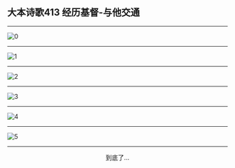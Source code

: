 
## 大本诗歌413 经历基督-与他交通
        
<div id="aplayer0"></div>

---

<img alt="0" data-original="/data/d0413/0">

---

<img alt="1" data-original="/data/d0413/1">

---

<img alt="2" data-original="/data/d0413/2">

---

<img alt="3" data-original="/data/d0413/3">

---

<img alt="4" data-original="/data/d0413/4">

---

<img alt="5" data-original="/data/d0413/5">

---

<p style="text-align: center">到底了...</p>

<script src="/js/dist-view.js"></script>

<script>
MAIN.id = 'd0413';
        
const ap0 = new APlayer({
    container: document.getElementById('aplayer0'),
    volume: 1,
    loop: 'none',
    preload: 'none',
    audio: [{
        name: '大本诗歌413.mp3',
        artist: '大本诗歌',
        url: 'https://res.wx.qq.com/voice/getvoice?mediaid=MzI0NTk3MDM5M18yMjQ3NDkyNjE1',
        cover: '/favicon'
    }]
});
</script>
